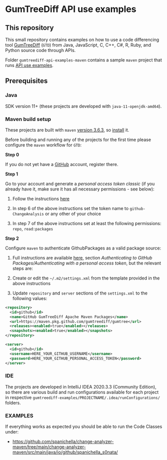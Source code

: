 # GumTreeDiff API use examples

## This repository

This small repository contains examples on how to use a code differencing tool [GumTreeDiff](https://github.com/GumTreeDiff/gumtree) (`GTD`) from Java, JavaScript, C, C++, C#,  R, Ruby, and Python source code through APIs.

Folder `gumtreediff-api-examples-maven` contains a sample `maven` project that runs [API use examples](https://github.com/GumTreeDiff/gumtree/wiki/GumTree-API).

## Prerequisites

### Java

SDK version 11+ (these projects are developed with `java-11-openjdk-amd64`).

### Maven build setup

These projects are built with `maven` [version 3.6.3](https://archive.apache.org/dist/maven/maven-3/3.6.3/binaries/), so [install](https://www.digitalocean.com/community/tutorials/install-maven-mac-os) it.

Before building and running any of the projects for the first time please configure the `maven` workflow for `GTD`:

**Step 0**

If you do not yet have a [GitHub](https://github.com/) account, register there.

**Step 1**

Go to your account and generate a _personal access token classic_ (if you already have it, make sure it has all necessary permissions - see below):

  1. Follow the instructions [here](https://docs.github.com/en/github/authenticating-to-github/creating-a-personal-access-token)

  2. In step 6 of the above instructions set the token name to `github-ChangeAnalysis` or any other of your choice

  3. In step 7 of the above instructions set at least the following permissions: `repo`, `read:packages`

**Step 2**

Configure `maven` to authenticate GithubPackages as a valid package source:

  1. Full instructions are available [here](https://docs.github.com/en/packages/guides/configuring-apache-maven-for-use-with-github-packages#authenticating-with-a-personal-access-token), section _Authenticating to GitHub Packages/Authenticating with a personal access token_, but the relevant steps are:

  2. Create or edit the `~/.m2/settings.xml` from the template provided in the above instructions

  3. Update `repository` and `server` sections of the `settings.xml` to the following values:

```xml
<repository>
  <id>github</id>
  <name>GitHub GumTreeDiff Apache Maven Packages</name>
  <url>https://maven.pkg.github.com/gumtreediff/gumtree</url>
  <releases><enabled>true</enabled></releases>
  <snapshots><enabled>true</enabled></snapshots>
</repository>
```

```xml
<server>
  <id>github</id>
  <username>HERE_YOUR_GITHUB_USERNAME</username>
  <password>HERE_YOUR_GITHUB_PERSONAL_ACCESS_TOKEN</password>
</server>
```

### IDE

The projects are developed in IntelliJ IDEA 2020.3.3 (Community Edition), so there are various build and run configurations available for each project in respective `gumtreediff-examples/PROJECTNAME/.idea/runConfigurations/` folders.

### EXAMPLES
If everything works as expected you should be able to run the Code Classes under:
- https://github.com/spanichella/change-analyzer-maven/tree/main/change-analyzer-maven/src/main/java/io/github/spanichella_s0nata/
